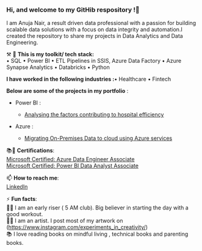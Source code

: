 ### Hi, and welcome to my GitHib respository !👋
I am Anuja Nair, a result driven data professional with a passion for building scalable data solutions with a focus on data integrity and automation.I created the repository to share my projects in Data Analytics and Data Engineering.

⚒️ 🧰 **This is my toolkit/ tech stack:** <br/> 
• SQL • Power BI • ETL Pipelines in SSIS, Azure Data Factory • Azure Synapse Analytics • Databricks
• Python  <br/> 


**I have worked in the following industries :**• Healthcare • Fintech 


**Below are some of the projects in my portfolio** : <br/> 
  - Power BI :<br/> 
    - [Analysing the factors contributing to hospital efficiency](https://github.com/Nair-Anuja/PowerBI/tree/main/HealthStat)

  - Azure :<br/> 
    - [Migrating On-Premises Data to cloud using Azure services](https://github.com/Nair-Anuja/DataMigration)


  
 📚📝 **Certifications**: <br/> 
 [Microsoft Certified: Azure Data Engineer Associate](https://github.com/Nair-Anuja/Certifications/blob/main/Credentials%20-%20anujanair-9007%20_%20Microsoft%20Learn.pdf) <br/> 
 [Microsoft Certified: Power BI Data Analyst Associate](https://github.com/Nair-Anuja/Certifications/blob/main/Credentials%20-%20anujanair-9007%20_%20Microsoft%20Learn_BI.pdf) <br/> 
 


📫 **How to reach me**: <br/> 
  [LinkedIn](www.linkedin.com/in/anujanair)  <br/> 


 
⚡ **Fun facts**: <br/> 
  🏃‍♀️ I am an early riser ( 5 AM club). Big believer in starting the day with a good workout. <br/> 
  👩‍🎨 I am an artist. I post most of my artwork on 
     (https://www.instagram.com/experiments_in_creativity/)   <br/> 
  📚 I love reading books on mindful living , technical books and parenting books.<br/> 

 
